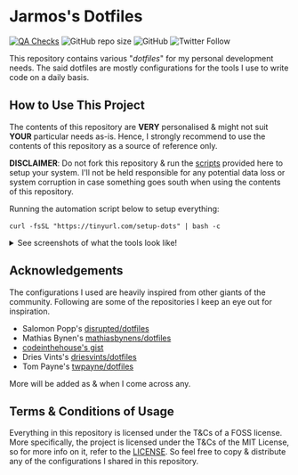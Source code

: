 # Jarmos's Dotfiles

[![QA Checks](https://github.com/Jarmos-san/dotfiles/actions/workflows/qa-checks.yml/badge.svg)](https://github.com/Jarmos-san/dotfiles/actions/workflows/qa-checks.yml)
![GitHub repo size](https://img.shields.io/github/repo-size/Jarmos-san/dotfiles?label=Repo%20Size&logo=GitHub&style=flat-square)
![GitHub](https://img.shields.io/github/license/Jarmos-san/dotfiles?label=License&logo=GitHub&style=flat-square)
![Twitter Follow](https://img.shields.io/twitter/follow/Jarmosan?style=social)

This repository contains various "_dotfiles_" for my personal development needs.
The said dotfiles are mostly configurations for the tools I use to write code on
a daily basis.

## How to Use This Project

The contents of this repository are **VERY** personalised & might not suit
**YOUR** particular needs as-is. Hence, I strongly recommend to use the contents
of this repository as a source of reference only.

**DISCLAIMER**: Do not fork this repository & run the [scripts](./setup)
provided here to setup your system. I'll not be held responsible for any
potential data loss or system corruption in case something goes south when using
the contents of this repository.

Running the automation script below to setup everything:

```console
curl -fsSL "https://tinyurl.com/setup-dots" | bash -c
```

<details>
  <summary>See screenshots of what the tools look like!</summary>
  <strong>Neovim:</strong>
  <img src="./assets/neovim.png" alt="Neovim screenshot" />
  <strong>Wezterm:</strong>
  <img src="./assets/wezterm.png" alt="Wezterm screenshot" />
  <strong>Starship:</strong>
<img src="./assets/starship.png" alt="Starship prompt screenshot" />

</details>

## Acknowledgements

The configurations I used are heavily inspired from other giants of the
community. Following are some of the repositories I keep an eye out for
inspiration.

- Salomon Popp's [disrupted/dotfiles](https://github.com/disrupted/dotfiles)
- Mathias Bynen's
  [mathiasbynens/dotfiles](https://github.com/mathiasbynens/dotfiles)
- [codeinthehouse's gist](https://gist.githubusercontent.com/codeinthehole/26b37efa67041e1307db/raw/67c06401c3cdb7f7f96aa9054e95cbe0e473b7f0/osx_bootstrap.sh)
- Dries Vints's [driesvints/dotfiles](https://github.com/driesvints/dotfiles)
- Tom Payne's [twpayne/dotfiles](https://github.com/twpayne/dotfiles)

More will be added as & when I come across any.

## Terms & Conditions of Usage

Everything in this repository is licensed under the T&Cs of a FOSS license. More
specifically, the project is licensed under the T&Cs of the MIT License, so for more
info on it, refer to the [LICENSE](./LICENSE). So feel free to copy & distribute
any of the configurations I shared in this repository.
